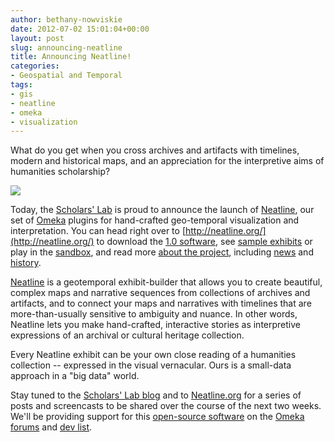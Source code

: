 ```yaml
---
author: bethany-nowviskie
date: 2012-07-02 15:01:04+00:00
layout: post
slug: announcing-neatline
title: Announcing Neatline!
categories:
- Geospatial and Temporal
tags:
- gis
- neatline
- omeka
- visualization
---
```


What do you get when you cross archives and artifacts with timelines, modern and historical maps, and an appreciation for the interpretive aims of humanities scholarship?

[![](http://static.scholarslab.org/wp-content/uploads/2012/07/Screen-shot-2012-07-02-at-10.36.28-AM1.png)](http://www.neatline.org/)

Today, the [Scholars' Lab](http://scholarslab.org) is proud to announce the launch of [Neatline](http://neatline.org/), our set of [Omeka](http://omeka.org) plugins for hand-crafted geo-temporal visualization and interpretation. You can head right over to [http://neatline.org/](http://neatline.org/) to download the [1.0 software](http://neatline.org/plugins/), see [sample exhibits](http://neatline.org/neatline-in-action/) or play in the [sandbox](http://sandbox.neatline.org/), and read more [about the project](http://neatline.org/about/), including [news](http://neatline.org/news/) and [history](http://neatline.org/about/credits-and-history/).

[Neatline](http://neatline.org/) is a geotemporal exhibit-builder that allows you to create beautiful, complex maps and narrative sequences from collections of archives and artifacts, and to connect your maps and narratives with timelines that are more-than-usually sensitive to ambiguity and nuance. In other words, Neatline lets you make hand-crafted, interactive stories as interpretive expressions of an archival or cultural heritage collection.

Every Neatline exhibit can be your own close reading of a humanities collection -- expressed in the visual vernacular.  Ours is a small-data approach in a "big data" world.

Stay tuned to the [Scholars' Lab blog](http://scholarslab.org/) and to [Neatline.org](http://neatline.org/) for a series of posts and screencasts to be shared over the course of the next two weeks. We'll be providing support for this [open-source software](https://github.com/scholarslab/) on the [Omeka forums](http://omeka.org/forums/) and [dev list](https://groups.google.com/forum/#!forum/omeka-dev).
